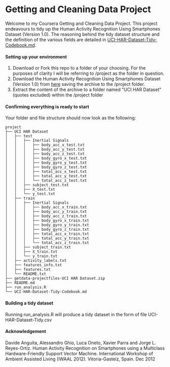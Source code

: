 Getting and Cleaning Data Project
===

Welcome to my Coursera Getting and Cleaning Data Project. This project endeavours to tidy up the Human Activity Recognition Using Smartphones Dataset (Version 1.0). The reasoning behind the tidy dataset structure and the definition of the various fields are detailed in [UCI-HAR-Dataset-Tidy-Codebook.md](https://github.com/schonken/DataScienceCleanDataProject/blob/master/UCI-HAR-Dataset-Tidy-Codebook.md).

#### Setting up your environment
1. Download or Fork this repo to a folder of your choosing. For the purposes of clarity I will be referring to /project as the folder in question.
2. Download the Human Activity Recognition Using Smartphones Dataset (Version 1.0) from [here](https://d396qusza40orc.cloudfront.net/getdata%2Fprojectfiles%2FUCI%20HAR%20Dataset.zip) saving the archive to the /project folder.
3. Extract the content of the archive to a folder named "UCI HAR Dataset" (quotes excluded) within the /project folder

#### Confirming everything is ready to start
Your folder and file structure should now look as the following:

```
project
├── UCI HAR Dataset
│   ├── test
│   │   ├── Inertial Signals
│   │   │   ├── body_acc_x_test.txt
│   │   │   ├── body_acc_y_test.txt
│   │   │   ├── body_acc_z_test.txt
│   │   │   ├── body_gyro_x_test.txt
│   │   │   ├── body_gyro_y_test.txt
│   │   │   ├── body_gyro_z_test.txt
│   │   │   ├── total_acc_x_test.txt
│   │   │   ├── total_acc_y_test.txt
│   │   │   └── total_acc_z_test.txt
│   │   ├── subject_test.txt
│   │   ├── X_test.txt
│   │   └── y_test.txt
│   ├── train
│   │   ├── Inertial Signals
│   │   │   ├── body_acc_x_train.txt
│   │   │   ├── body_acc_y_train.txt
│   │   │   ├── body_acc_z_train.txt
│   │   │   ├── body_gyro_x_train.txt
│   │   │   ├── body_gyro_y_train.txt
│   │   │   ├── body_gyro_z_train.txt
│   │   │   ├── total_acc_x_train.txt
│   │   │   ├── total_acc_y_train.txt
│   │   │   └── total_acc_z_train.txt
│   │   ├── subject_train.txt
│   │   ├── X_train.txt
│   │   └── y_train.txt
│   ├── activity_labels.txt
│   ├── features_info.txt
│   ├── features.txt
│   └── README.txt
├── getdata-projectfiles-UCI HAR Dataset.zip
├── README.md
├── run_analysis.R
└── UCI-HAR-Dataset-Tidy-Codebook.md
```

#### Building a tidy dataset
Running run_analysis.R will produce a tidy dataset in the form of file UCI-HAR-Dataset-Tidy.csv

#### Acknowledgement
Davide Anguita, Alessandro Ghio, Luca Oneto, Xavier Parra and Jorge L. Reyes-Ortiz. Human Activity Recognition on Smartphones using a Multiclass Hardware-Friendly Support Vector Machine. International Workshop of Ambient Assisted Living (IWAAL 2012). Vitoria-Gasteiz, Spain. Dec 2012
